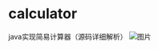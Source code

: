 # calculator
java实现简易计算器（源码详细解析）
![图片](https://user-images.githubusercontent.com/61453232/122005957-d5529d00-cde8-11eb-97a5-87aebe27b5c5.png)
